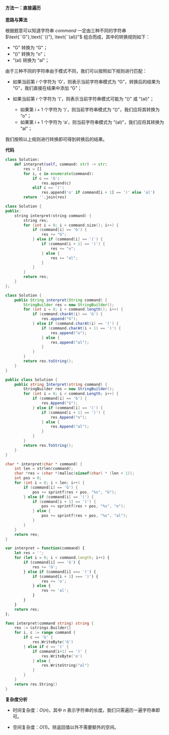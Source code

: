 #### 方法一：直接遍历

**思路与算法**

根据题意可以知道字符串 $\textit{command}$ 一定由三种不同的字符串 $\text{``G"},\text{``()"}, \text{``(al)}"$ 组合而成，其中的转换规则如下：
+  $\text{``G"}$ 转换为 $\text{``G"}$；
+  $\text{``()"}$ 转换为 $\text{``o"}$；
+  $\text{``(al)}$ 转换为 $\text{``al"}$；

由于三种不同的字符串由于模式不同，我们可以按照如下规则进行匹配：
+ 如果当前第 $i$ 个字符为 $\text{`G'}$，则表示当前字符串模式为 $\text{``G"}$，转换后的结果为 $\text{``G"}$，我们直接在结果中添加 $\text{``G"}$；

+ 如果当前第 $i$ 个字符为 $\text{`('}$，则表示当前字符串模式可能为 $\text{``()"}$ 或 $\text{``(al)"}$；
    - 如果第 $i+1$ 个字符为 $\text{`)'}$，则当前字符串模式为 $\text{``()"}$，我们应将其转换为 $\text{``o"}$；
    - 如果第 $i+1$ 个字符为 $\text{`a'}$，则当前字符串模式为 $\text{``(al)"}$，我们应将其转换为 $\text{``al"}$；

我们按照以上规则进行转换即可得到转换后的结果。

**代码**

```Python [sol1-Python3]
class Solution:
    def interpret(self, command: str) -> str:
        res = []
        for i, c in enumerate(command):
            if c == 'G':
                res.append(c)
            elif c == '(':
                res.append('o' if command[i + 1] == ')' else 'al')
        return ''.join(res)
```

```C++ [sol1-C++]
class Solution {
public:
    string interpret(string command) {
        string res;
        for (int i = 0; i < command.size(); i++) {
            if (command[i] == 'G') {
                res += "G";
            } else if (command[i] == '(') {
                if (command[i + 1] == ')') {
                    res += "o";
                } else {
                    res += "al";
                }
            }
        }
        return res;
    }
};
```

```Java [sol1-Java]
class Solution {
    public String interpret(String command) {
        StringBuilder res = new StringBuilder();
        for (int i = 0; i < command.length(); i++) {
            if (command.charAt(i) == 'G') {
                res.append("G");
            } else if (command.charAt(i) == '(') {
                if (command.charAt(i + 1) == ')') {
                    res.append("o");
                } else {
                    res.append("al");
                }
            }
        }
        return res.toString();
    }
}
```

```C# [sol1-C#]
public class Solution {
    public string Interpret(string command) {
        StringBuilder res = new StringBuilder();
        for (int i = 0; i < command.Length; i++) {
            if (command[i] == 'G') {
                res.Append("G");
            } else if (command[i] == '(') {
                if (command[i + 1] == ')') {
                    res.Append("o");
                } else {
                    res.Append("al");
                }
            }
        }
        return res.ToString();
    }
}
```

```C [sol1-C]
char * interpret(char * command) {
    int len = strlen(command);
    char *res = (char *)malloc(sizeof(char) * (len + 1));
    int pos = 0;
    for (int i = 0; i < len; i++) {
        if (command[i] == 'G') {
            pos += sprintf(res + pos, "%s", "G");
        } else if (command[i] == '(') {
            if (command[i + 1] == ')') {
                pos += sprintf(res + pos, "%s", "o");
            } else {
                pos += sprintf(res + pos, "%s", "al");
            }
        }
    }
    return res;
}
```

```JavaScript [sol1-JavaScript]
var interpret = function(command) {
    let res = '';
    for (let i = 0; i < command.length; i++) {
        if (command[i] === 'G') {
            res += 'G';
        } else if (command[i] === '(') {
            if (command[i + 1] === ')') {
                res += 'o';
            } else {
                res += 'al';
            }
        }
    }
    return res;
};
```

```go [sol1-Golang]
func interpret(command string) string {
    res := &strings.Builder{}
    for i, c := range command {
        if c == 'G' {
            res.WriteByte('G')
        } else if c == '(' {
            if command[i+1] == ')' {
                res.WriteByte('o')
            } else {
                res.WriteString("al")
            }
        }
    }
    return res.String()
}
```

**复杂度分析**

- 时间复杂度：$O(n)$，其中 $n$ 表示字符串的长度。我们只需遍历一遍字符串即可。

- 空间复杂度：$O(1)$。除返回值以外不需要额外的空间。